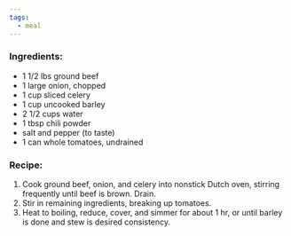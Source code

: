 ```yaml
---
tags:
  - meal
---
```

### Ingredients:
- 1 1/2 lbs ground beef
- 1 large onion, chopped
- 1 cup sliced celery
- 1 cup uncooked barley
- 2 1/2 cups water
- 1 tbsp chili powder
- salt and pepper (to taste)
- 1 can whole tomatoes, undrained

### Recipe:
1. Cook ground beef, onion, and celery into nonstick Dutch oven, stirring frequently until beef is brown. Drain.
2. Stir in remaining ingredients, breaking up tomatoes.
3. Heat to boiling, reduce, cover, and simmer for about 1 hr, or until barley is done and stew is desired consistency. 